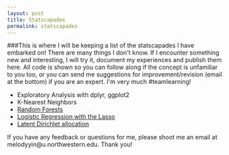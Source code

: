 ```yaml
---
layout: post
title: Statscapades
permalink: statscapades
---
```


###This is where I will be keeping a list of the statscapades I have embarked on! 
There are many things I don't know. If I encounter something new and interesting, I will try it, document my experiences and publish them here. All code is shown so you can follow along if the concept is unfamiliar to you too, or you can send me suggestions for improvement/revision (email at the bottom) if you are an expert. I'm very much #teamlearning!

* Exploratory Analysis with dplyr, ggplot2 
* K-Nearest Neighbors 
* [Random Forests](http://melodyyin.github.io/statscapades/randforests.html)
* [Logistic Regression with the Lasso](http://melodyyin.github.io/statscapades/logistic.html)
* [Latent Dirichlet allocation](http://melodyyin.github.io/statscapades/lda.html)

<p class="message">If you have any feedback or questions for me, please shoot me an email at melodyyin@u.northwestern.edu. Thank you!</p>